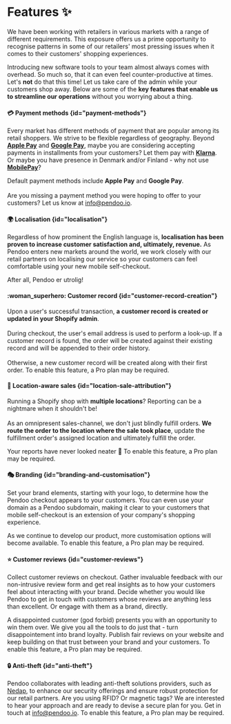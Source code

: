 # Features :sparkles:
We have been working with retailers in various markets with a range of different requirements. This exposure offers us a
prime opportunity to recognise patterns in some of our retailers' most pressing issues when it comes to their customers' shopping experiences.

<note>Introducing new software tools to your team almost always comes with overhead. So much so, that it can even feel 
counter-productive at times. Let's <b>not</b> do that this time! Let us take care of the admin while your customers shop away. 
Below are some of the <b>key features that enable us to streamline our operations</b> without you worrying about a thing.
</note>

#### :credit_card: Payment methods {id="payment-methods"}
Every market has different methods of payment that are popular among its retail shoppers. We
strive to be flexible regardless of geography. Beyond <b><a href="https://www.apple.com/apple-pay/">Apple Pay</a></b> and
<b><a href="https://pay.google.com/intl/en/about/">Google Pay</a></b>, maybe you are considering 
accepting payments in installments from your customers? Let them pay with <b><a href="https://www.klarna.com/">Klarna</a></b>. 
Or maybe you have presence in Denmark and/or Finland - why not use <b><a href="https://mobilepaygroup.com/">MobilePay</a></b>? 

Default payment methods include **Apple Pay** and **Google Pay**. <br/><br/>Are you missing a payment method you were hoping to
offer to your customers? Let us know at [info@pendoo.io](mailto:info@pendoo.io).

#### :earth_africa: Localisation {id="localisation"}
Regardless of how prominent the English language is, **localisation has been proven to increase customer satisfaction
and, ultimately, revenue.** As Pendoo enters new markets around the world, we work closely with our retail partners on
localising our service so your customers can feel comfortable using your new mobile self-checkout.

After all, Pendoo <tooltip term="so-cool">er utrolig</tooltip>!

#### :woman_superhero: Customer record {id="customer-record-creation"}
Upon a user's successful transaction, <b>a customer record is created or updated in your Shopify admin</b>. <br/><br/>During checkout, the user's
email address is used to perform a look-up. If a customer record is found, the order will be created against their existing record and will
be appended to their order history. <br/><br/>
Otherwise, a new customer record will be created along with their first order.
<warning>To enable this feature, a Pro plan may be required.</warning>

#### :round_pushpin: Location-aware sales {id="location-sale-attribution"}
Running a Shopify shop with **multiple locations**? Reporting can be a nightmare when it shouldn't be!<br/><br/> As an omnipresent sales-channel,
we don't just blindly fulfill orders. **We route the order to the location where the sale took place**, update the fulfillment order's
assigned location and ultimately fulfill the order.

Your reports have never looked neater :broom:
<warning>To enable this feature, a Pro plan may be required.</warning>

#### :performing_arts: Branding {id="branding-and-customisation"}
Set your brand elements, starting with your logo, to determine how the Pendoo checkout appears to your customers.
You can even use your domain as a Pendoo subdomain, making it clear to your customers that mobile self-checkout is an
extension of your company's shopping experience. <br/>

As we continue to develop our product, more customisation options will become available.
<warning>To enable this feature, a Pro plan may be required.</warning>

#### :star: Customer reviews {id="customer-reviews"}
Collect customer reviews on checkout. Gather invaluable feedback with our non-intrusive review form and get real insights as to how your customers feel about interacting with your brand. Decide whether you would like Pendoo to get in touch with customers whose reviews are anything less than excellent. Or engage with them as a brand, directly.

A disappointed customer (god forbid) presents you with an opportunity to win them over. We give you all the tools to do just that - turn disappointement into brand loyalty.
Publish fair reviews on your website and keep building on that trust between your brand and your customers. 
<warning>To enable this feature, a Pro plan may be required.</warning>

#### :lock: Anti-theft {id="anti-theft"}
Pendoo collaborates with leading anti-theft solutions providers, such as <a href="https://nedap.com/">Nedap</a>,
to enhance our security offerings and ensure robust protection for our retail partners. Are you using RFID? Or magnetic tags?
We are interested to hear your approach and are ready to devise a secure plan for you. Get in touch at [info@pendoo.io](mailto:info@pendoo.io).
<warning>To enable this feature, a Pro plan may be required.</warning>
